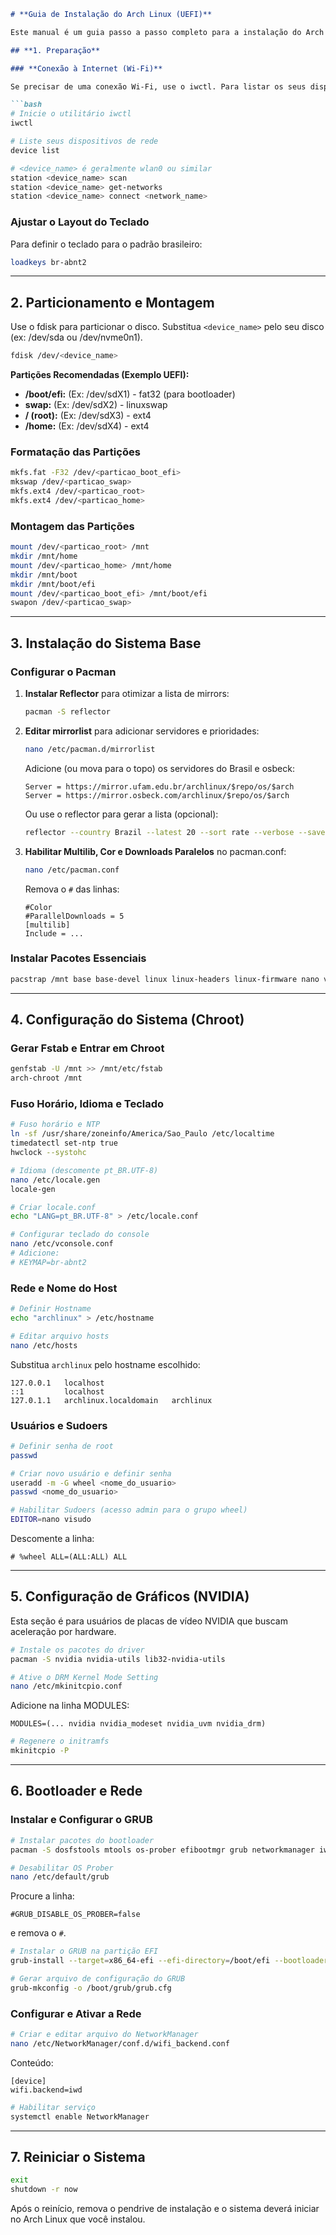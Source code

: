 ````markdown
# **Guia de Instalação do Arch Linux (UEFI)**

Este manual é um guia passo a passo completo para a instalação do Arch Linux, baseado em um conjunto de anotações específicas, cobrindo o sistema base, drivers NVIDIA, e configurações essenciais de rede e boot.

## **1. Preparação**

### **Conexão à Internet (Wi-Fi)**

Se precisar de uma conexão Wi-Fi, use o iwctl. Para listar os seus dispositivos de rede, use device list.

```bash
# Inicie o utilitário iwctl
iwctl

# Liste seus dispositivos de rede
device list

# <device_name> é geralmente wlan0 ou similar
station <device_name> scan
station <device_name> get-networks
station <device_name> connect <network_name>
````

### **Ajustar o Layout do Teclado**

Para definir o teclado para o padrão brasileiro:

```bash
loadkeys br-abnt2
```

---

## **2. Particionamento e Montagem**

Use o fdisk para particionar o disco. Substitua `<device_name>` pelo seu disco (ex: /dev/sda ou /dev/nvme0n1).

```bash
fdisk /dev/<device_name>
```

**Partições Recomendadas (Exemplo UEFI):**

* **/boot/efi:** (Ex: /dev/sdX1) - fat32 (para bootloader)
* **swap:** (Ex: /dev/sdX2) - linuxswap
* **/ (root):** (Ex: /dev/sdX3) - ext4
* **/home:** (Ex: /dev/sdX4) - ext4

### **Formatação das Partições**

```bash
mkfs.fat -F32 /dev/<particao_boot_efi>
mkswap /dev/<particao_swap>
mkfs.ext4 /dev/<particao_root>
mkfs.ext4 /dev/<particao_home>
```

### **Montagem das Partições**

```bash
mount /dev/<particao_root> /mnt
mkdir /mnt/home
mount /dev/<particao_home> /mnt/home
mkdir /mnt/boot
mkdir /mnt/boot/efi
mount /dev/<particao_boot_efi> /mnt/boot/efi
swapon /dev/<particao_swap>
```

---

## **3. Instalação do Sistema Base**

### **Configurar o Pacman**

1. **Instalar Reflector** para otimizar a lista de mirrors:

   ```bash
   pacman -S reflector
   ```

2. **Editar mirrorlist** para adicionar servidores e prioridades:

   ```bash
   nano /etc/pacman.d/mirrorlist
   ```

   Adicione (ou mova para o topo) os servidores do Brasil e osbeck:

   ```
   Server = https://mirror.ufam.edu.br/archlinux/$repo/os/$arch
   Server = https://mirror.osbeck.com/archlinux/$repo/os/$arch
   ```

   Ou use o reflector para gerar a lista (opcional):

   ```bash
   reflector --country Brazil --latest 20 --sort rate --verbose --save /etc/pacman.d/mirrorlist
   ```

3. **Habilitar Multilib, Cor e Downloads Paralelos** no pacman.conf:

   ```bash
   nano /etc/pacman.conf
   ```

   Remova o `#` das linhas:

   ```
   #Color
   #ParallelDownloads = 5
   [multilib]
   Include = ...
   ```

### **Instalar Pacotes Essenciais**

```bash
pacstrap /mnt base base-devel linux linux-headers linux-firmware nano vim
```

---

## **4. Configuração do Sistema (Chroot)**

### **Gerar Fstab e Entrar em Chroot**

```bash
genfstab -U /mnt >> /mnt/etc/fstab
arch-chroot /mnt
```

### **Fuso Horário, Idioma e Teclado**

```bash
# Fuso horário e NTP
ln -sf /usr/share/zoneinfo/America/Sao_Paulo /etc/localtime
timedatectl set-ntp true
hwclock --systohc
```

```bash
# Idioma (descomente pt_BR.UTF-8)
nano /etc/locale.gen
locale-gen
```

```bash
# Criar locale.conf
echo "LANG=pt_BR.UTF-8" > /etc/locale.conf
```

```bash
# Configurar teclado do console
nano /etc/vconsole.conf
# Adicione:
# KEYMAP=br-abnt2
```

### **Rede e Nome do Host**

```bash
# Definir Hostname
echo "archlinux" > /etc/hostname
```

```bash
# Editar arquivo hosts
nano /etc/hosts
```

Substitua `archlinux` pelo hostname escolhido:

```
127.0.0.1   localhost
::1         localhost
127.0.1.1   archlinux.localdomain   archlinux
```

### **Usuários e Sudoers**

```bash
# Definir senha de root
passwd
```

```bash
# Criar novo usuário e definir senha
useradd -m -G wheel <nome_do_usuario>
passwd <nome_do_usuario>
```

```bash
# Habilitar Sudoers (acesso admin para o grupo wheel)
EDITOR=nano visudo
```

Descomente a linha:

```
# %wheel ALL=(ALL:ALL) ALL
```

---

## **5. Configuração de Gráficos (NVIDIA)**

Esta seção é para usuários de placas de vídeo NVIDIA que buscam aceleração por hardware.

```bash
# Instale os pacotes do driver
pacman -S nvidia nvidia-utils lib32-nvidia-utils
```

```bash
# Ative o DRM Kernel Mode Setting
nano /etc/mkinitcpio.conf
```

Adicione na linha MODULES:

```
MODULES=(... nvidia nvidia_modeset nvidia_uvm nvidia_drm)
```

```bash
# Regenere o initramfs
mkinitcpio -P
```

---

## **6. Bootloader e Rede**

### **Instalar e Configurar o GRUB**

```bash
# Instalar pacotes do bootloader
pacman -S dosfstools mtools os-prober efibootmgr grub networkmanager iwd
```

```bash
# Desabilitar OS Prober
nano /etc/default/grub
```

Procure a linha:

```
#GRUB_DISABLE_OS_PROBER=false
```

e remova o `#`.

```bash
# Instalar o GRUB na partição EFI
grub-install --target=x86_64-efi --efi-directory=/boot/efi --bootloader-id=archlinux --recheck

# Gerar arquivo de configuração do GRUB
grub-mkconfig -o /boot/grub/grub.cfg
```

### **Configurar e Ativar a Rede**

```bash
# Criar e editar arquivo do NetworkManager
nano /etc/NetworkManager/conf.d/wifi_backend.conf
```

Conteúdo:

```
[device]
wifi.backend=iwd
```

```bash
# Habilitar serviço
systemctl enable NetworkManager
```

---

## **7. Reiniciar o Sistema**

```bash
exit
shutdown -r now
```

Após o reinício, remova o pendrive de instalação e o sistema deverá iniciar no Arch Linux que você instalou.

```
```

